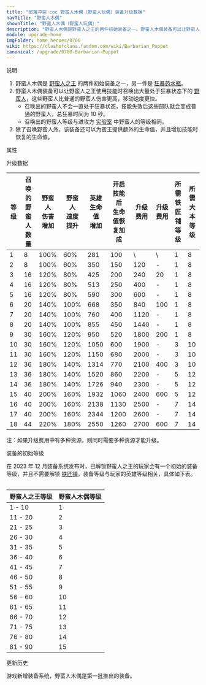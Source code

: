 ```yaml
---
title: "部落冲突 coc 野蛮人木偶（野蛮人玩偶）装备升级数据"
navTitle: "野蛮人木偶"
shownTitle: "野蛮人木偶（野蛮人玩偶）"
description: "野蛮人木偶是野蛮人之王的两件初始装备之一。野蛮人木偶装备可以让野蛮人之王使用技能时召唤出大量处于狂暴状态下的野蛮人，这些野蛮人比普通的野蛮人伤害更高，移动速度更快。"
module: upgrade-home
imgFolder: home_heroes/0700
wiki: https://clashofclans.fandom.com/wiki/Barbarian_Puppet
canonical: /upgrade/0700-Barbarian-Puppet
---
```


<UnitInfo :folder="$frontmatter.imgFolder" imgSrc="Barbarian_Puppet_info.png" :imgAlt="$frontmatter.navTitle" />

<SmallTitle>说明</SmallTitle>

1. 野蛮人木偶是 [野蛮人之王](/upgrade/0200-Barbarian-King) 的两件初始装备之一，另一件是 [狂暴药水瓶](/upgrade/0701-Rage-Vial)。
2. 野蛮人木偶装备可以让野蛮人之王使用技能时召唤出大量处于狂暴状态下的 [野蛮人](/upgrade/0000-Barbarian)，这些野蛮人比普通的野蛮人伤害更高，移动速度更快。
   - 召唤出的野蛮人不会一直处于狂暴状态，技能失效后这些部队就会变成普通的野蛮人，总狂暴时间为 10 秒。
   - 召唤出的野蛮人等级与进攻方 [实验室](/upgrade/0483-Laboratory) 中野蛮人的等级相同。
3. 除了召唤野蛮人外，该装备还可以为蛮王提供额外的生命值，并且增加技能时恢复的生命值。

<SmallTitle>属性</SmallTitle>

<UnitProperties>
    <UnitProperty pKey="技能类型" pValue="主动技能" />
    <UnitProperty pKey="装备稀有度" pValue="普通" />
    <UnitProperty pKey="解锁要求" pValue="有蛮王即可" />
</UnitProperties>

<SmallTitle>升级数据</SmallTitle>

<script setup>
const tableExtraInfo = [
    {
        "column": 6,
        "type": "cost",
        "icon": "Shiny_Ore",
        "noGoldPass": true
    },
    {
        "column": 7,
        "type": "cost",
        "icon": "Glowy_Ore",
        "noGoldPass": true
    }
];
</script>

<UnitTable :tableExtraInfo="tableExtraInfo">

| 等级 |召唤的<br>野蛮人数量|野蛮人<br>伤害增加|野蛮人<br>速度提升|英雄生命值<br>增加|开启技能后<br>生命值恢复加成|升级费用|升级费用|所需<br>铁匠铺等级|所需<br>大本等级|
| ---- |       ---        |       ---       |       ---       |       ---      |            ---           |   ---  |  ---  |       ---      |       ---     |
|   1  |         8        |       100%      |        60%      |       281      |            100           |    \   |   \   |        1       |        8      |
|   2  |         8        |       100%      |        60%      |       350      |            150           |   120  |   -   |        1       |        8      |
|   3  |        16        |       120%      |        80%      |       425      |            200           |   240  |   20  |        1       |        8      |
|   4  |        16        |       120%      |        80%      |       513      |            250           |   400  |   -   |        1       |        8      |
|   5  |        16        |       120%      |        80%      |       590      |            300           |   600  |   -   |        1       |        8      |
|   6  |        20        |       140%      |       100%      |       668      |            350           |   840  |  100  |        1       |        8      |
|   7  |        20        |       140%      |       100%      |       760      |            400           |  1120  |   -   |        1       |        8      |
|   8  |        20        |       140%      |       100%      |       855      |            450           |  1440  |   -   |        1       |        8      |
|   9  |        30        |       160%      |       120%      |       950      |            520           |  1800  |  200  |        1       |        8      |
|  10  |        30        |       160%      |       120%      |      1050      |            600           |  1900  |   -   |        3       |       10      |
|  11  |        30        |       160%      |       120%      |      1150      |            680           |  2000  |   -   |        3       |       10      |
|  12  |        36        |       180%      |       140%      |      1314      |            770           |  2100  |  400  |        3       |       10      |
|  13  |        36        |       180%      |       140%      |      1520      |            860           |  2200  |   -   |        5       |       12      |
|  14  |        36        |       180%      |       140%      |      1726      |            940           |  2300  |   -   |        5       |       12      |
|  15  |        40        |       200%      |       160%      |      1932      |           1060           |  2400  |  600  |        5       |       12      |
|  16  |        40        |       200%      |       160%      |      2138      |           1130           |  2500  |   -   |        7       |       14      |
|  17  |        40        |       200%      |       160%      |      2344      |           1200           |  2600  |   -   |        7       |       14      |
|  18  |        44        |       220%      |       180%      |      2550      |           1260           |  2700  |  600  |        7       |       14      |
</UnitTable>

注：如果升级费用中有多种资源，则同时需要多种资源才能升级。

<SmallTitle>装备的初始等级</SmallTitle>

在 2023 年 12 月装备系统发布时，已解锁野蛮人之王的玩家会有一个初始的装备等级，并且不需要解锁 [铁匠铺](/upgrade/0488-Blacksmith)。装备等级与玩家的英雄等级相关，具体如下表。

<Table maxWidth="25rem">

| 野蛮人之王等级 | 野蛮人木偶等级 |
|      ---      |      ---     |
|     1 - 10    |       1      |
|    11 - 20    |       2      |
|    21 - 25    |       3      |
|    26 - 30    |       4      |
|    31 - 35    |       5      |
|    36 - 40    |       6      |
|    41 - 45    |       7      |
|    46 - 50    |       8      |
|    51 - 55    |       9      |
|    56 - 60    |      10      |
|    61 - 65    |      11      |
|    66 - 70    |      12      |
|    71 - 75    |      13      |
|    76 - 80    |      14      |
|    81 - 90    |      15      |
</Table>

<SmallTitle>更新历史</SmallTitle>

<Timeline>  
    <TimelineItem date="2023/12/12">
        <TimelineRow>游戏新增装备系统，野蛮人木偶是第一批推出的装备。</TimelineRow>
    </TimelineItem>
    <TimelineItem :historyBottom="true" />
</Timeline>